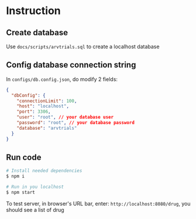 # Instruction

## Create database
Use `docs/scripts/arvtrials.sql` to create a localhost database

## Config database connection string
In `configs/db.config.json`, do modify 2 fields:
```json
{
  "dbConfig": {
    "connectionLimit": 100,
    "host": "localhost",
    "port": 3306,
    "user": "root", // your database user
    "password": "root", // your database password
    "database": "arvtrials"
  }
}
```

## Run code
```bash
# Install needed dependencies
$ npm i

# Run in you localhost
$ npm start
```
To test server, in browser's URL bar, enter: `http://localhost:8080/drug`, you should see a list of drug